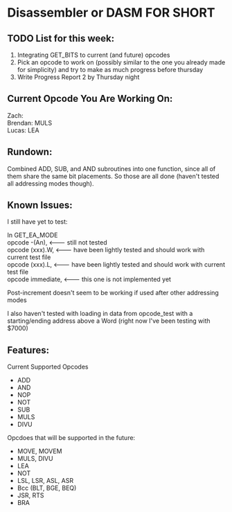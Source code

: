 # Disassembler or DASM FOR SHORT

## TODO List for this week:
1) Integrating GET_BITS to current (and future) opcodes   
2) Pick an opcode to work on (possibly similar to the one you already made for simplicity) and try to make as much progress before thursday   
3) Write Progress Report 2 by Thursday night

## Current Opcode You Are Working On:
Zach:  
Brendan: MULS   
Lucas: LEA

## Rundown:
<p>
Combined ADD, SUB, and AND subroutines into one function, since all of them share the same bit placements. So those are all done (haven't tested all addressing modes though).
</p>

## Known Issues: 
<p>
I still have yet to test: <br>

In GET_EA_MODE <br>
opcode        -(An), <ea>            <--- still not tested   
opcode        (xxx).W, <ea>          <--- have been lightly tested and should work with current test file   
opcode        (xxx).L, <ea>          <--- have been lightly tested and should work with current test file  
opcode        immediate, <ea>        <--- this one is not implemented yet   

Post-increment doesn't seem to be working if used after other addressing modes

I also haven't tested with loading in data from opcode_test with a starting/ending address above a Word (right now I've been testing with $7000)  
</p>


## Features:
<p>
Current Supported Opcodes  
<ul>
  <li> ADD </li>  
  <li> AND </li>  
  <li> NOP </li>  
  <li> NOT </li>  
  <li> SUB </li>  
  <li> MULS </li>  
  <li> DIVU </li>  
</ul>

Opcdoes that will be supported in the future:
<ul>
  <li> MOVE, MOVEM
  <li> MULS, DIVU
  <li> LEA
  <li> NOT
  <li> LSL, LSR, ASL, ASR
  <li> Bcc (BLT, BGE, BEQ) 
  <li> JSR, RTS
  <li> BRA
 </ul>
</p>
